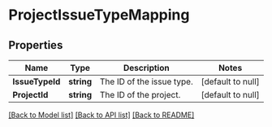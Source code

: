 # ProjectIssueTypeMapping

## Properties
Name | Type | Description | Notes
------------ | ------------- | ------------- | -------------
**IssueTypeId** | **string** | The ID of the issue type. | [default to null]
**ProjectId** | **string** | The ID of the project. | [default to null]

[[Back to Model list]](../README.md#documentation-for-models) [[Back to API list]](../README.md#documentation-for-api-endpoints) [[Back to README]](../README.md)

